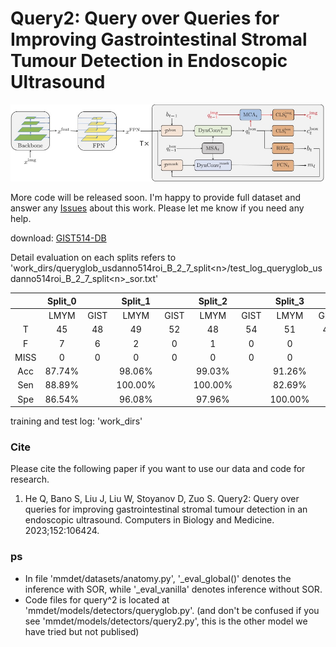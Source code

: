 # Query2: Query over Queries for Improving Gastrointestinal Stromal Tumour Detection in Endoscopic Ultrasound 

![image](./fig4.jpg)



More code will be released soon. I'm happy to provide full dataset and answer any [Issues](https://github.com/howardchina/query2/issues) about this work. Please let me know if you need any help.


download: [GIST514-DB](https://drive.google.com/drive/folders/1TG9Bq-OaKkMXV2s42f_oZJdoTOfIAZLi?usp=sharing)

Detail evaluation on each splits refers to 'work_dirs/queryglob_usdanno514roi_B_2_7_split\<n\>/test_log_queryglob_usdanno514roi_B_2_7_split\<n\>_sor.txt'

|      | Split_0 |      | Split_1 |      | Split_2 |      | Split_3 |      | Split_4 |      |  Total |
|:----:|:-------:|:----:|:-------:|:----:|:-------:|:----:|:-------:|:----:|:-------:|:----:|:------:|
|      |   LMYM  | GIST |   LMYM  | GIST |   LMYM  | GIST |   LMYM  | GIST |   LMYM  | GIST |        |
|  T  |    45   |  48  |    49   |  52  |    48   |  54  |    51   |  43  |    48   |  51  |   489  |
|  F  |    7    |   6  |    2    |   0  |    1    |   0  |    0    |   9  |    0    |   0  |   25   |
| MISS |    0    |   0  |    0    |   0  |    0    |   0  |    0    |   0  |    0    |   0  |    0   |
|  Acc |  87.74% |      |  98.06% |      |  99.03% |      |  91.26% |      | 100.00% |      | 95.14% |
|  Sen |  88.89% |      | 100.00% |      | 100.00% |      |  82.69% |      | 100.00% |      | 94.30% |
|  Spe |  86.54% |      |  96.08% |      |  97.96% |      | 100.00% |      | 100.00% |      | 96.02% |

training and test log: 'work_dirs'


### Cite
Please cite the following paper if you want to use our data and code for research.

1. He Q, Bano S, Liu J, Liu W, Stoyanov D, Zuo S. Query2: Query over queries for improving gastrointestinal stromal tumour detection in an endoscopic ultrasound. Computers in Biology and Medicine. 2023;152:106424. 


### ps
- In file 'mmdet/datasets/anatomy.py', '_eval_global()' denotes the inference with SOR, while '_eval_vanilla' denotes inference without SOR.
- Code files for query^2 is located at 'mmdet/models/detectors/queryglob.py'. (and don't be confused if you see 'mmdet/models/detectors/query2.py', this is the other model we have tried but not publised)

